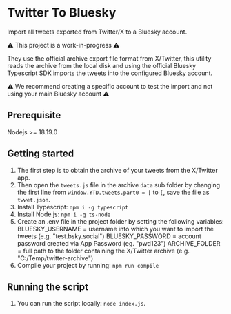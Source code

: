 # Twitter To Bluesky

Import all tweets exported from Twitter/X to a Bluesky account.

⚠️ This project is a work-in-progress ⚠️

They use the official archive export file format from X/Twitter, this utility reads the archive from the local disk and using the official Bluesky Typescript SDK imports the tweets into the configured Bluesky account.

⚠️ We recommend creating a specific account to test the import and not using your main Bluesky account ⚠️

## Prerequisite

Nodejs >= 18.19.0

## Getting started

1. The first step is to obtain the archive of your tweets from the X/Twitter app.
2. Then open the `tweets.js` file in the archive `data` sub folder by changing the first line from `window.YTD.tweets.part0 = [` to `[`, save the file as `twwet.json`.
3. Install Typescript: `npm i -g typescript`
4. Install Node.js: `npm i -g ts-node`
5. Create an .env file in the project folder by setting the following variables:
        BLUESKY_USERNAME = username into which you want to import the tweets (e.g. "test.bsky.social")
        BLUESKY_PASSWORD = account password created via App Password (eg. "pwd123")
        ARCHIVE_FOLDER = full path to the folder containing the X/Twitter archive (e.g. "C:/Temp/twitter-archive")
7. Compile your project by running: `npm run compile`

## Running the script 
1. You can run the script locally: `node index.js`.
